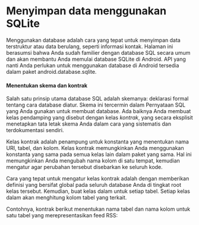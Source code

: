 # Menyimpan data menggunakan SQLite

Menggunakan database adalah cara yang tepat untuk menyimpan data terstruktur atau data berulang, seperti informasi kontak. Halaman ini berasumsi bahwa Anda sudah familier dengan database SQL secara umum dan akan membantu Anda memulai database SQLite di Android. API yang nanti Anda perlukan untuk menggunakan database di Android tersedia dalam paket android.database.sqlite.

#### Menentukan skema dan kontrak
Salah satu prinsip utama database SQL adalah skemanya: deklarasi formal tentang cara database diatur. Skema ini tercermin dalam Pernyataan SQL yang Anda gunakan untuk membuat database. Ada baiknya Anda membuat kelas pendamping yang disebut dengan kelas *kontrak*, yang secara eksplisit menetapkan tata letak skema Anda dalam cara yang sistematis dan terdokumentasi sendiri.

Kelas kontrak adalah penampung untuk konstanta yang menentukan nama URI, tabel, dan kolom. Kelas kontrak memungkinkan Anda menggunakan konstanta yang sama pada semua kelas lain dalam paket yang sama. Hal ini memungkinkan Anda mengubah nama kolom di satu tempat, kemudian mengatur agar perubahan tersebut disebarkan ke seluruh kode.

Cara yang tepat untuk mengatur kelas kontrak adalah dengan memberikan definisi yang bersifat global pada seluruh database Anda di tingkat root kelas tersebut. Kemudian, buat kelas dalam untuk setiap tabel. Setiap kelas dalam akan menghitung kolom tabel yang terkait.

Contohnya, kontrak berikut menentukan nama tabel dan nama kolom untuk satu tabel yang merepresentasikan feed RSS: